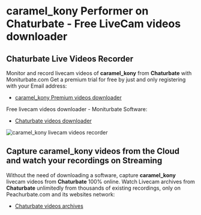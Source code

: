 # caramel_kony Performer on Chaturbate - Free LiveCam videos downloader

## Chaturbate Live Videos Recorder

Monitor and record livecam videos of **caramel_kony** from **Chaturbate** with Moniturbate.com
Get a premium trial for free by just and only registering with your Email address:
* [caramel_kony Premium videos downloader](https://moniturbate.com/request-demo-licence-key.html)

Free livecam videos downloader - Moniturbate Software:
* [Chaturbate videos downloader](https://moniturbate.com/moniturbate-download-software.html)

![caramel_kony livecam videos recorder](https://peachurnet.com/templates/moniturbate-software.png)


## Capture caramel_kony videos from the Cloud and watch your recordings on Streaming

Without the need of downloading a software, capture **caramel_kony** livecam videos from **Chaturbate** 100% online.
Watch Livecam archives from **Chaturbate** unlimitedly from thousands of existing recordings, only on Peachurbate.com and its websites network:
* [Chaturbate videos archives](https://peachurnet.com/)